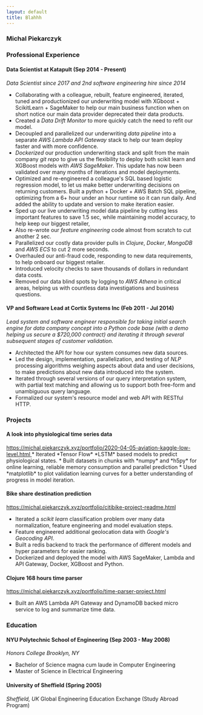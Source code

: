 ```yaml
---
layout: default
title: Blahhh
---
```


### Michal Piekarczyk

### Professional Experience

#### Data Scientist at Katapult (Sep 2014 - Present)
_Data Scientist since 2017 and 2nd software engineering hire since 2014_
* Collaborating with a colleague, rebuilt, feature engineered, iterated, tuned and productionized our underwriting model with XGboost + ScikitLearn + SageMaker to help our main business function when on short notice our main data provider deprecated their data products.
* Created a *Data Drift Monitor* to more quickly catch the need to refit our model.
* Decoupled and parallelized our underwriting *data pipeline* into a separate *AWS Lambda API Gateway* stack to help our team deploy faster and with more confidence.
* *Dockerized* our production underwriting stack and split from the main company *git repo* to give us the flexibility to deploy both scikit learn and XGBoost models with *AWS SageMaker*. This update has now been validated over many months of iterations and model deployments.
*  Optimized and re-engineered a colleague's SQL based logistic regression model, to let us make better underwriting decisions on returning customers. Built a python + Docker + AWS Batch SQL pipeline, optimizing from a 6+ hour under an hour runtime so it can run daily. And added the ability to update and version to make iteration easier.
* Sped up our live underwriting model data pipeline by cutting less important features to save 1.5 sec, while maintaining model accuracy, to help keep our biggest retailer,
* Also re-wrote our *feature engineering* code almost from scratch to cut another 2 sec.
* Parallelized our costly data provider pulls in *Clojure*, *Docker*, *MongoDB* and *AWS ECS* to cut 2 more seconds.
* Overhauled our anti-fraud code, responding to new data requirements, to help onboard our biggest retailer.
* Introduced velocity checks to save thousands of dollars in redundant data costs.
* Removed our data blind spots by logging to *AWS Athena* in critical areas, helping us with countless data investigations and business questions.

#### VP and Software Lead at Cortix Systems Inc (Feb 2011 - Jul 2014)
_Lead system and software engineer responsible for taking initial search engine for data company concept into a Python code base (with a demo helping us secure a \$720,000 contract) and iterating it through several subsequent stages of customer validation._
* Architected the API for how our system consumes new data sources.
* Led the design, implementation, parallelization, and testing of *NLP* processing algorithms weighing aspects about data and user decisions, to make predictions about new data introduced into the system.
* Iterated through several versions of our query interpretation system, with partial text matching and allowing us to support both free-form and unambiguous query language.
* Formalized our system's resource model and web API with RESTful HTTP.

### Projects

#### A look into physiological time series data
<a href="https://michal.piekarczyk.xyz/portfolio/2020-04-05-aviation-kaggle-low-level.html">
https://michal.piekarczyk.xyz/portfolio/2020-04-05-aviation-kaggle-low-level.html
</a>
* Iterated *Tensor Flow* *LSTM* based models to predict physiological states.
* Built datasets in chunks with *numpy* and *h5py* for online learning, reliable memory consumption and parallel prediction
* Used *matplotlib* to plot validation learning curves for a better understanding of progress in model iteration.

#### Bike share destination prediction
<a href="https://michal.piekarczyk.xyz/portfolio/citibike-project-readme.html">https://michal.piekarczyk.xyz/portfolio/citibike-project-readme.html</a>


* Iterated a *scikit learn* classification problem over many data normalization, feature engineering and model evaluation steps.
* Feature engineered additional geolocation data with *Google's Geocoding API*.
* Built a redis backend to track the performance of different models and hyper parameters for easier ranking.
* Dockerized and deployed the model with AWS SageMaker, Lambda and API Gateway, Docker, XGBoost and Python.

#### Clojure 168 hours time parser
<a href="/portfolio/time-parser-project.html">https://michal.piekarczyk.xyz/portfolio/time-parser-project.html</a>

* Built an AWS Lambda API Gateway and DynamoDB backed micro service to log and summarize time data.


### Education

#### NYU Polytechnic School of Engineering (Sep 2003 - May 2008)
_Honors College Brooklyn, NY_
* Bachelor of Science magna cum laude in Computer Engineering
* Master of Science in Electrical Engineering

#### University of Sheffield  (Spring 2005)
_Sheffield, UK_
Global Engineering Education Exchange (Study Abroad Program)
